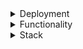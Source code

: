 
<details>
  <summary>Deployment</summary>
  1. Install maven<br>
<br>
2. Download tamcat<br>
   &emsp;curl http://archive.apache.org/dist/tomcat/tomcat-9/v9.0.64/bin/apache-tomcat-9.0.64.zip --output tomcat.zip<br>
<br>
3. Unarchive tomcat<br>
   &emsp;unzip tomcat.zip<br>
<br>
4. Assign rights to deployment and shutdown scritps<br>
   &emsp;cd to cinema dir<br>
   &emsp;chmod 777 deploy_cinema.sh<br>
   &emsp;chmod 777 shutdown_cinema.sh<br>
<br>
5. Configure application before deployment. For that find cinema.properties in app directory and edit it.<br>
  &emsp;5.1. Directory where posters for movies are saved: poster.path=/Users/oleg/Desktop/cinema/posters<br>
  &emsp;5.2. true - if derectory with saved posters must by deleted on app shutdown: poster.delete_posters_after_shutdown=true<br>
  &emsp;5.3. true if you want to run the app with virtual data base. Data will disappear after shutdown. false - app will try to connect to postgres<br> 
  &emsp;using parameters provided by you db.embedded=true<br>
  &emsp;5.4. db.driver=org.postgresql.Driver<br>
  &emsp;5.5. db.url=jdbc:postgresql://localhost:5432/postgres<br>
  &emsp;5.6. db.user.name=oleg<br>
  &emsp;5.7. db.user.password=0139<br>
<br>
6. Run deploy script with 2 parameters: 1 - app dir 2 - apache dir<br>
  &emsp;./deploy_cinema.sh /app_dir /apache dir<br>
<br>
7. app starting page is accessible at http://localhost:8080/cinema/admin/panel<br>
<br>
8. When app is no longer needed run shutdown script with 1 parameter: tomcat dir<br>
  &emsp;./shutdown_cinema.sh /tomcat_dir<br>
</details>
<details>
  <summary>Functionality</summary>
 This app is for cinema management.<br>
 It has administator functionality and movie visitor functionality that is accessible from a starting page: localhost:8080/cinema/
 This functionality includes:
  1. Display/adding of movies
  2. Display/adding of movie sessions
  3. Dynamic search of movie sessions by movie name. After typing in some letters tiles with movies appear.
  4. You can click on movie in the list of movies to display movie chat. In the chat you are authenticated by name that is kept in cookes of your browser.
  5. You can launch another type of browser or same browser in incognito mode, log into chat with another name and simulate chat conversation from two browsers. To browsers must display the page of the same movie.
</details>
<details>
  <summary>Stack</summary>
  Java
  Spring
  Spting MVC
  Jpa with Hibernate
  Web sockets over STOMP
  Java Script, jquery
  html
  css
  freemaker
</details>

